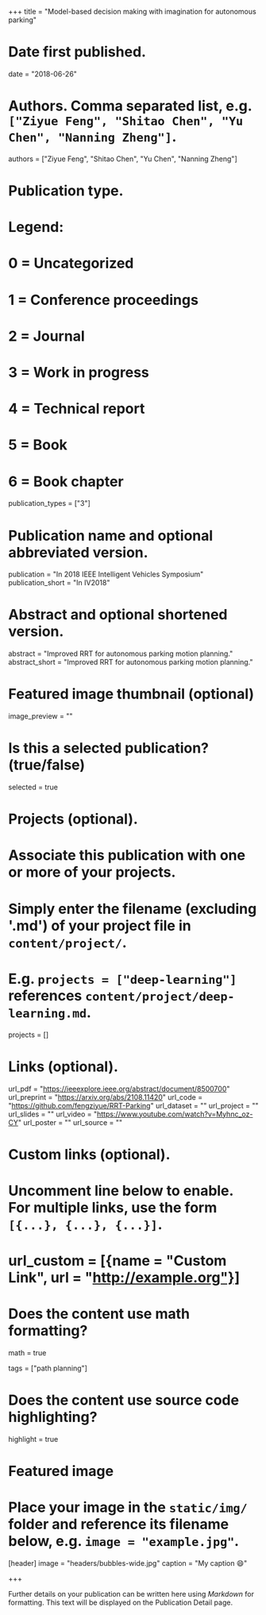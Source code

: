 +++
title = "Model-based decision making with imagination for autonomous parking"

# Date first published.
date = "2018-06-26"

# Authors. Comma separated list, e.g. `["Ziyue Feng", "Shitao Chen", "Yu Chen", "Nanning Zheng"]`.
authors = ["Ziyue Feng", "Shitao Chen", "Yu Chen", "Nanning Zheng"]

# Publication type.
# Legend:
# 0 = Uncategorized
# 1 = Conference proceedings
# 2 = Journal
# 3 = Work in progress
# 4 = Technical report
# 5 = Book
# 6 = Book chapter
publication_types = ["3"]

# Publication name and optional abbreviated version.
publication = "In 2018 IEEE Intelligent Vehicles Symposium"
publication_short = "In IV2018"

# Abstract and optional shortened version.
abstract = "Improved RRT for autonomous parking motion planning."
abstract_short = "Improved RRT for autonomous parking motion planning."

# Featured image thumbnail (optional)
image_preview = ""

# Is this a selected publication? (true/false)
selected = true

# Projects (optional).
#   Associate this publication with one or more of your projects.
#   Simply enter the filename (excluding '.md') of your project file in `content/project/`.
#   E.g. `projects = ["deep-learning"]` references `content/project/deep-learning.md`.
projects = []

# Links (optional).
url_pdf = "https://ieeexplore.ieee.org/abstract/document/8500700"
url_preprint = "https://arxiv.org/abs/2108.11420"
url_code = "https://github.com/fengziyue/RRT-Parking"
url_dataset = ""
url_project = ""
url_slides = ""
url_video = "https://www.youtube.com/watch?v=Myhnc_oz-CY"
url_poster = ""
url_source = ""

# Custom links (optional).
#   Uncomment line below to enable. For multiple links, use the form `[{...}, {...}, {...}]`.
# url_custom = [{name = "Custom Link", url = "http://example.org"}]

# Does the content use math formatting?
math = true

tags = ["path planning"]

# Does the content use source code highlighting?
highlight = true

# Featured image
# Place your image in the `static/img/` folder and reference its filename below, e.g. `image = "example.jpg"`.
[header]
image = "headers/bubbles-wide.jpg"
caption = "My caption 😄"

+++

Further details on your publication can be written here using *Markdown* for formatting. This text will be displayed on the Publication Detail page.
